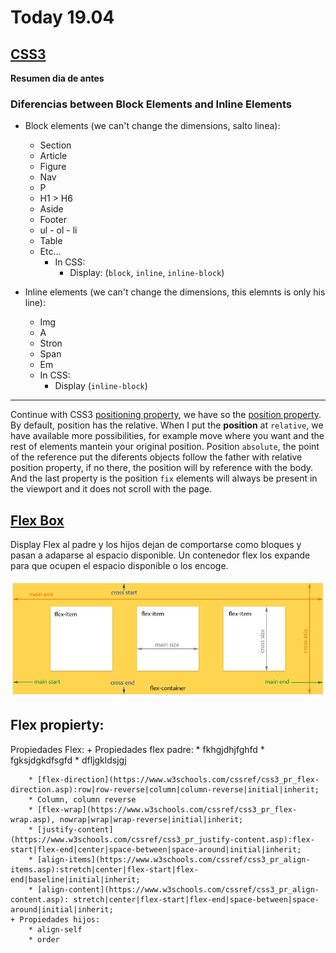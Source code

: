 # Today 19.04

## [CSS3](https://skylabcoders.github.io/bootcamp-abril2017/?full#css3)

**Resumen dia de antes**

### Diferencias between Block Elements and Inline Elements

-   Block elements (we can't change the dimensions, salto linea):
    +   Section
    +   Article
    +   Figure
    +   Nav
    +   P
    +   H1 > H6
    +   Aside
    +   Footer
    +   ul - ol - li
    +   Table
    +   Etc...
        *   In CSS:
            -   Display: (`block`, `inline`, `inline-block`)

-   Inline elements (we can't change the dimensions, this elemnts is only his line):
    +   Img
    +   A
    +   Stron
    +   Span
    +   Em
    +   In CSS:
        *   Display (`inline-block`)

---

Continue with CSS3 [positioning property](https://skylabcoders.github.io/bootcamp-abril2017/?full#85), we have so the [position property](http://learn.shayhowe.com/advanced-html-css/detailed-css-positioning/). By default, position has the relative.
When I put the **position** at `relative`, we have available more possibilities, for example move where you want and the rest of elements mantein your original position.
Position `absolute`, the point of the reference put the diferents objects follow the father with relative position property, if no there, the position will by reference with the body. 
And the last property is the position `fix` elements will always be present in the viewport and it does not scroll with the page.

## [Flex Box](https://skylabcoders.github.io/bootcamp-abril2017/?full#87)

Display Flex al padre y los hijos dejan de comportarse como bloques y pasan a adaparse al espacio disponible.
Un contenedor flex los expande para que ocupen el espacio disponible o los encoge.

![Esquema](img/flex_layout.png)

Flex propierty:
---------------

Propiedades Flex:
    + Propiedades flex padre:
        * fkhgjdhjfghfd
        * fgksjdgkdfsgfd
        * dfljgkldsjgj







        * [flex-direction](https://www.w3schools.com/cssref/css3_pr_flex-direction.asp):row|row-reverse|column|column-reverse|initial|inherit;
        * Column, column reverse
        * [flex-wrap](https://www.w3schools.com/cssref/css3_pr_flex-wrap.asp), nowrap|wrap|wrap-reverse|initial|inherit;
        * [justify-content](https://www.w3schools.com/cssref/css3_pr_justify-content.asp):flex-start|flex-end|center|space-between|space-around|initial|inherit;
        * [align-items](https://www.w3schools.com/cssref/css3_pr_align-items.asp):stretch|center|flex-start|flex-end|baseline|initial|inherit;
        * [align-content](https://www.w3schools.com/cssref/css3_pr_align-content.asp): stretch|center|flex-start|flex-end|space-between|space-around|initial|inherit;
    + Propiedades hijos:
        * align-self
        * order
